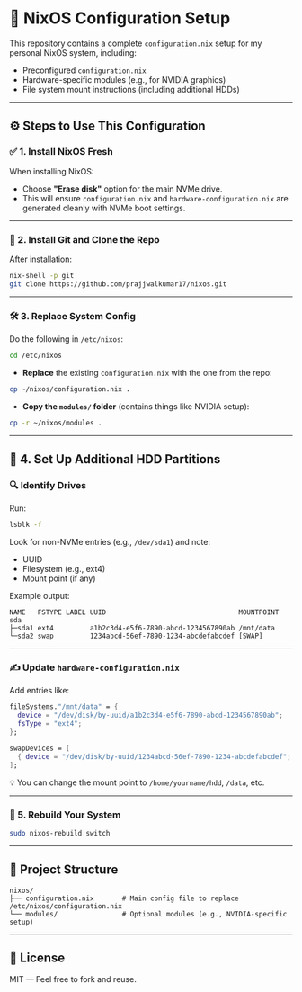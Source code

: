 # 🧪 NixOS Configuration Setup

This repository contains a complete `configuration.nix` setup for my personal NixOS system, including:

- Preconfigured `configuration.nix`
- Hardware-specific modules (e.g., for NVIDIA graphics)
- File system mount instructions (including additional HDDs)

---

## ⚙️ Steps to Use This Configuration

### ✅ 1. Install NixOS Fresh

When installing NixOS:

- Choose **"Erase disk"** option for the main NVMe drive.
- This will ensure `configuration.nix` and `hardware-configuration.nix` are generated cleanly with NVMe boot settings.

---

### 🧰 2. Install Git and Clone the Repo

After installation:

```sh
nix-shell -p git
git clone https://github.com/prajjwalkumar17/nixos.git
```

---

### 🛠️ 3. Replace System Config

Do the following in `/etc/nixos`:

```sh
cd /etc/nixos
```

- **Replace** the existing `configuration.nix` with the one from the repo:

```sh
cp ~/nixos/configuration.nix .
```

- **Copy the `modules/` folder** (contains things like NVIDIA setup):

```sh
cp -r ~/nixos/modules .
```

---

## 🧩 4. Set Up Additional HDD Partitions

### 🔍 Identify Drives

Run:

```sh
lsblk -f
```

Look for non-NVMe entries (e.g., `/dev/sda1`) and note:

- UUID
- Filesystem (e.g., ext4)
- Mount point (if any)

Example output:

```
NAME   FSTYPE LABEL UUID                                 MOUNTPOINT
sda
├─sda1 ext4         a1b2c3d4-e5f6-7890-abcd-1234567890ab /mnt/data
└─sda2 swap         1234abcd-56ef-7890-1234-abcdefabcdef [SWAP]
```

---

### ✍️ Update `hardware-configuration.nix`

Add entries like:

```nix
fileSystems."/mnt/data" = {
  device = "/dev/disk/by-uuid/a1b2c3d4-e5f6-7890-abcd-1234567890ab";
  fsType = "ext4";
};

swapDevices = [
  { device = "/dev/disk/by-uuid/1234abcd-56ef-7890-1234-abcdefabcdef"; }
];
```

💡 You can change the mount point to `/home/yourname/hdd`, `/data`, etc.

---

### 🔁 5. Rebuild Your System

```sh
sudo nixos-rebuild switch
```

---

## 📁 Project Structure

```
nixos/
├── configuration.nix       # Main config file to replace /etc/nixos/configuration.nix
└── modules/                # Optional modules (e.g., NVIDIA-specific setup)
```

---

## 🪪 License

MIT — Feel free to fork and reuse.
